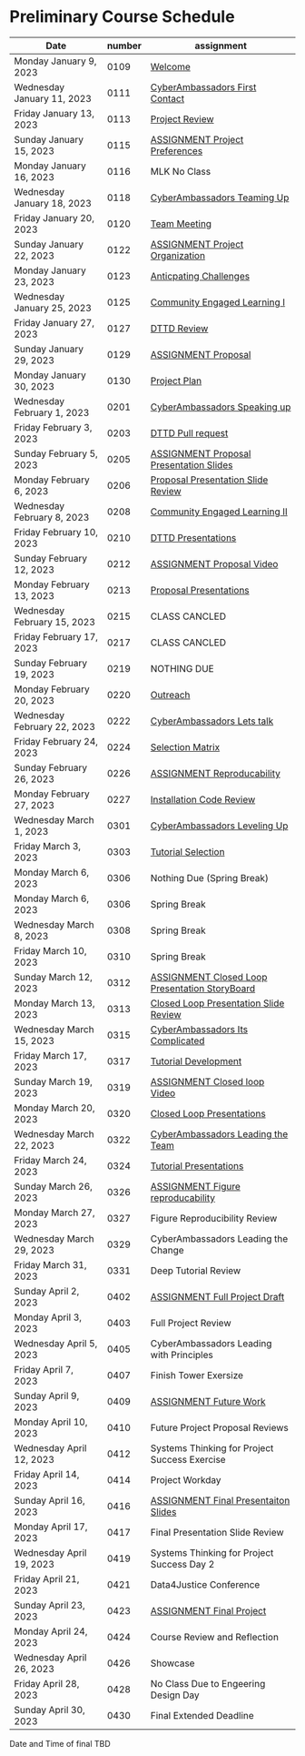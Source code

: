 # Preliminary Course Schedule  

| Date |  number | assignment |
|------|---------|------------|
|  Monday January 9, 2023  | 0109 |  [Welcome](0109-Welcome) |
|  Wednesday January 11, 2023  | 0111 |  [CyberAmbassadors First Contact](0111-CyberAmbassadors_First_Contact) |
|  Friday January 13, 2023  | 0113 |  [Project Review](0113-Project_Review) |
|  Sunday January 15, 2023  | 0115 |  [ASSIGNMENT Project Preferences](0115-ASSIGNMENT_Project_Preferences) |
| Monday January 16, 2023   | 0116 | MLK No Class |
|  Wednesday January 18, 2023  | 0118 |  [CyberAmbassadors Teaming Up](0118-CyberAmbassadors_Teaming_Up) |
|  Friday January 20, 2023  | 0120 |  [Team Meeting](0120-Team_Meeting) |
|  Sunday January 22, 2023  | 0122 |  [ASSIGNMENT Project Organization](0122-ASSIGNMENT_Project_Organization) |
|  Monday January 23, 2023  | 0123 |  [Anticpating Challenges](0123-Anticpating_Challenges) |
|  Wednesday January 25, 2023  | 0125 |  [Community Engaged Learning I](0125-Community_Engaged_Learning_I) |
|  Friday January 27, 2023  | 0127 |  [DTTD Review](0127-DTTD_Review) |
|  Sunday January 29, 2023  | 0129 |  [ASSIGNMENT Proposal](0129-ASSIGNMENT_Proposal) |
|  Monday January 30, 2023  | 0130 |  [Project Plan](0130-Project_Plan) |
|  Wednesday February 1, 2023  | 0201 |  [CyberAmbassadors Speaking up](0201-CyberAmbassadors_Speaking_up) |
|  Friday February 3, 2023  | 0203 |  [DTTD Pull request](0203-DTTD_Pull_request) |
|  Sunday February 5, 2023  | 0205 |  [ASSIGNMENT Proposal Presentation Slides](0205-ASSIGNMENT_Proposal_Presentation_Slides) |
|  Monday February 6, 2023  | 0206 |  [Proposal Presentation Slide Review](0206-Proposal_Presentation_Slide_Review) |
|  Wednesday February 8, 2023  | 0208 |  [Community Engaged Learning II](0208-Community_Engaged_Learning_II) |
|  Friday February 10, 2023  | 0210 |  [DTTD Presentations](0210-DTTD_Presentations) |
|  Sunday February 12, 2023  | 0212 |  [ASSIGNMENT Proposal Video](0212-ASSIGNMENT_Proposal_Video) |
|  Monday February 13, 2023  | 0213 |  [Proposal Presentations](0213-Proposal_Presentations) |
| Wednesday February 15, 2023   | 0215 | CLASS CANCLED |
| Friday February 17, 2023   | 0217 | CLASS CANCLED |
| Sunday February 19, 2023   | 0219 | NOTHING DUE |
|  Monday February 20, 2023  | 0220 |  [Outreach](0220-Outreach) |
|  Wednesday February 22, 2023  | 0222 |  [CyberAmbassadors Lets talk](0222-CyberAmbassadors_Lets_talk) |
|  Friday February 24, 2023  | 0224 |  [Selection Matrix](0224-Selection_Matrix) |
|  Sunday February 26, 2023  | 0226 |  [ASSIGNMENT Reproducability](0226-ASSIGNMENT_Reproducability) |
|  Monday February 27, 2023  | 0227 |  [Installation Code Review](0227-Installation_Code_Review) |
|  Wednesday March 1, 2023  | 0301 |  [CyberAmbassadors Leveling Up](0301-CyberAmbassadors_Leveling_Up) |
|  Friday March 3, 2023  | 0303 |  [Tutorial Selection](0303-Tutorial_Selection) |
| Monday March 6, 2023   | 0306 | Nothing Due (Spring Break) |
| Monday March 6, 2023   | 0306 | Spring Break |
| Wednesday March 8, 2023   | 0308 | Spring Break |
| Friday March 10, 2023   | 0310 | Spring Break |
|  Sunday March 12, 2023  | 0312 |  [ASSIGNMENT Closed Loop Presentation StoryBoard](0312-ASSIGNMENT_Closed_Loop_Presentation_StoryBoard) |
|  Monday March 13, 2023  | 0313 |  [Closed Loop Presentation Slide Review](0313-Closed_Loop_Presentation_Slide_Review) |
|  Wednesday March 15, 2023  | 0315 |  [CyberAmbassadors Its Complicated](0315-CyberAmbassadors_Its_Complicated) |
|  Friday March 17, 2023  | 0317 |  [Tutorial Development](0317-Tutorial_Development) |
|  Sunday March 19, 2023  | 0319 |  [ASSIGNMENT Closed loop Video](0319-ASSIGNMENT_Closed_loop_Video) |
|  Monday March 20, 2023  | 0320 |  [Closed Loop Presentations](0320-Closed_Loop_Presentations) |
|  Wednesday March 22, 2023  | 0322 |  [CyberAmbassadors Leading the Team](0322-CyberAmbassadors_Leading_the_Team) |
|  Friday March 24, 2023  | 0324 |  [Tutorial Presentations](0324-Tutorial_Presentations) |
|  Sunday March 26, 2023  | 0326 |  [ASSIGNMENT Figure reproducability](0326-ASSIGNMENT_Figure_reproducability) |
| Monday March 27, 2023   | 0327 | Figure Reproducibility Review |
| Wednesday March 29, 2023   | 0329 | CyberAmbassadors Leading the Change |
| Friday March 31, 2023   | 0331 | Deep Tutorial Review |
|  Sunday April 2, 2023  | 0402 |  [ASSIGNMENT Full Project Draft](0402-ASSIGNMENT_Full_Project_Draft) |
| Monday April 3, 2023   | 0403 | Full Project Review |
| Wednesday April 5, 2023   | 0405 | CyberAmbassadors Leading with Principles |
| Friday April 7, 2023   | 0407 | Finish Tower Exersize |
|  Sunday April 9, 2023  | 0409 |  [ASSIGNMENT Future Work](0409-ASSIGNMENT_Future_Work) |
| Monday April 10, 2023   | 0410 | Future Project Proposal Reviews |
| Wednesday April 12, 2023   | 0412 | Systems Thinking for Project Success Exercise |
| Friday April 14, 2023   | 0414 | Project Workday |
|  Sunday April 16, 2023  | 0416 |  [ASSIGNMENT Final Presentaiton Slides](0416-ASSIGNMENT_Final_Presentaiton_Slides) |
| Monday April 17, 2023   | 0417 | Final Presentation Slide Review |
| Wednesday April 19, 2023   | 0419 | Systems Thinking for Project Success Day 2 |
| Friday April 21, 2023   | 0421 | Data4Justice Conference |
|  Sunday April 23, 2023  | 0423 |  [ASSIGNMENT Final Project](0423-ASSIGNMENT_Final_Project) |
| Monday April 24, 2023   | 0424 | Course Review and Reflection |
| Wednesday April 26, 2023   | 0426 | Showcase |
| Friday April 28, 2023   | 0428 | No Class Due to Engeering Design Day |
| Sunday April 30, 2023   | 0430 | Final Extended Deadline |

Date and Time of final TBD
